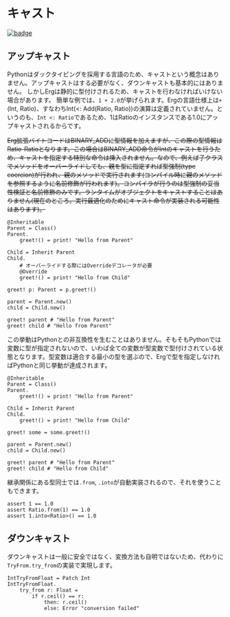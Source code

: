# キャスト

[![badge](https://img.shields.io/endpoint.svg?url=https%3A%2F%2Fgezf7g7pd5.execute-api.ap-northeast-1.amazonaws.com%2Fdefault%2Fsource_up_to_date%3Fowner%3Derg-lang%26repos%3Derg%26ref%3Dmain%26path%3Ddoc/EN/syntax/type/17_type_casting.md%26commit_hash%3Deccd113c1512076c367fb87ea73406f91ff83ba7)](https://gezf7g7pd5.execute-api.ap-northeast-1.amazonaws.com/default/source_up_to_date?owner=erg-lang&repos=erg&ref=main&path=doc/EN/syntax/type/17_type_casting.md&commit_hash=eccd113c1512076c367fb87ea73406f91ff83ba7)

## アップキャスト

Pythonはダックタイピングを採用する言語のため、キャストという概念はありません。アップキャストはする必要がなく、ダウンキャストも基本的にはありません。
しかしErgは静的に型付けされるため、キャストを行わなければいけない場合があります。
簡単な例では、`1 + 2.0`が挙げられます。Ergの言語仕様上は`+`(Int, Ratio)、すなわちInt(<: Add(Ratio, Ratio))の演算は定義されていません。というのも、`Int <: Ratio`であるため、1はRatioのインスタンスである1.0にアップキャストされるからです。

~~Erg拡張バイトコードはBINARY_ADDに型情報を加えますが、この際の型情報はRatio-Ratioとなります。この場合はBINARY_ADD命令がIntのキャストを行うため、キャストを指定する特別な命令は挿入されません。なので、例えば子クラスでメソッドをオーバーライドしても、親を型に指定すれば型強制(type coercion)が行われ、親のメソッドで実行されます(コンパイル時に親のメソッドを参照するように名前修飾が行われます)。コンパイラが行うのは型強制の妥当性検証と名前修飾のみです。ランタイムがオブジェクトをキャストすることはありません(現在のところ。実行最適化のためにキャスト命令が実装される可能性はあります)。~~

```erg
@Inheritable
Parent = Class()
Parent.
    greet!() = print! "Hello from Parent"

Child = Inherit Parent
Child.
    # オーバーライドする際にはOverrideデコレータが必要
    @Override
    greet!() = print! "Hello from Child"

greet! p: Parent = p.greet!()

parent = Parent.new()
child = Child.new()

greet! parent # "Hello from Parent"
greet! child # "Hello from Parent"
```

この挙動はPythonとの非互換性を生むことはありません。そもそもPythonでは変数に型が指定されないので、いわば全ての変数が型変数で型付けされている状態となります。型変数は適合する最小の型を選ぶので、Ergで型を指定しなければPythonと同じ挙動が達成されます。

```erg
@Inheritable
Parent = Class()
Parent.
    greet!() = print! "Hello from Parent"

Child = Inherit Parent
Child.
    greet!() = print! "Hello from Child"

greet! some = some.greet!()

parent = Parent.new()
child = Child.new()

greet! parent # "Hello from Parent"
greet! child # "Hello from Child"
```

継承関係にある型同士では`.from`, `.into`が自動実装されるので、それを使うこともできます。

```erg
assert 1 == 1.0
assert Ratio.from(1) == 1.0
assert 1.into<Ratio>() == 1.0
```

## ダウンキャスト

ダウンキャストは一般に安全ではなく、変換方法も自明ではないため、代わりに`TryFrom.try_from`の実装で実現します。

```erg
IntTryFromFloat = Patch Int
IntTryFromFloat.
    try_from r: Float =
        if r.ceil() == r:
            then: r.ceil()
            else: Error "conversion failed"
```

